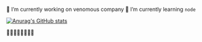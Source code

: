 <!--[![Hits](https://hits.seeyoufarm.com/api/count/incr/badge.svg?url=https://github.com/Gwanghun-Im/&count_bg=%23EF0B0B&title_bg=%233DB68C&icon=&icon_color=%23E7E7E7&title=hits&edge_flat=false)](https://hits.seeyoufarm.com)
-->


<!--
**Gwanghun-Im/Gwanghun-Im** is a ✨ _special_ ✨ repository because its `README.md` (this file) appears on your GitHub profile.

Here are some ideas to get you started:

- 🔭 I’m currently working on ...
- 🌱 I’m currently learning ...
- 👯 I’m looking to collaborate on ...
- 🤔 I’m looking for help with ...
- 💬 Ask me about ...
- 📫 How to reach me: ...
- 😄 Pronouns: ...
- ⚡ Fun fact: ...
-->
🔭 I’m currently working on venomous company
🌱 I’m currently learning `node`

[![Anurag's GitHub stats](https://github-readme-stats.vercel.app/api?username=Gwanghun-Im)](https://github.com/anuraghazra/github-readme-stats)


:spaghetti::spaghetti::spaghetti::spaghetti::spaghetti::spaghetti::spaghetti::spaghetti:

